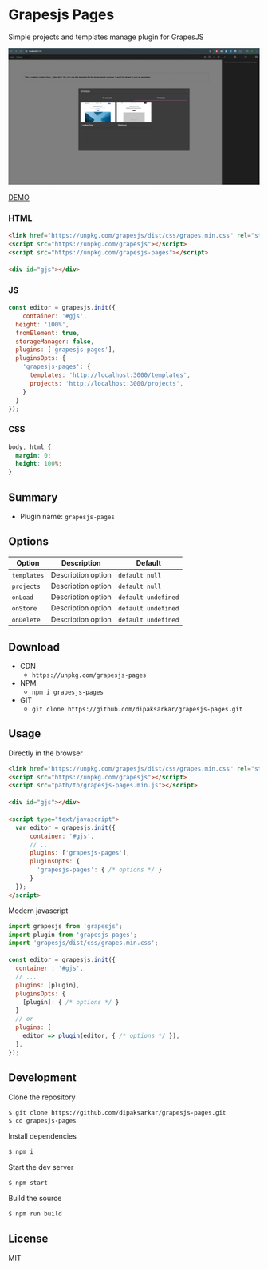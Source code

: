 # Grapesjs Pages
Simple projects and templates manage plugin for GrapesJS

<img src="assets/screenshot.jpg">

[DEMO](https://jsfiddle.net/dipaksarkar/wq1zbLpm/)


### HTML
```html
<link href="https://unpkg.com/grapesjs/dist/css/grapes.min.css" rel="stylesheet">
<script src="https://unpkg.com/grapesjs"></script>
<script src="https://unpkg.com/grapesjs-pages"></script>

<div id="gjs"></div>
```

### JS
```js
const editor = grapesjs.init({
	container: '#gjs',
  height: '100%',
  fromElement: true,
  storageManager: false,
  plugins: ['grapesjs-pages'],
  pluginsOpts: {
    'grapesjs-pages': { 
      templates: 'http://localhost:3000/templates',
      projects: 'http://localhost:3000/projects',
    }
  }
});
```

### CSS
```css
body, html {
  margin: 0;
  height: 100%;
}
```


## Summary

* Plugin name: `grapesjs-pages`


## Options

| Option | Description | Default |
|-|-|-
| `templates` | Description option | `default null` |
| `projects` | Description option | `default null` |
| `onLoad` | Description option | `default undefined` |
| `onStore` | Description option | `default undefined` |
| `onDelete` | Description option | `default undefined` |



## Download

* CDN
  * `https://unpkg.com/grapesjs-pages`
* NPM
  * `npm i grapesjs-pages`
* GIT
  * `git clone https://github.com/dipaksarkar/grapesjs-pages.git`



## Usage

Directly in the browser
```html
<link href="https://unpkg.com/grapesjs/dist/css/grapes.min.css" rel="stylesheet"/>
<script src="https://unpkg.com/grapesjs"></script>
<script src="path/to/grapesjs-pages.min.js"></script>

<div id="gjs"></div>

<script type="text/javascript">
  var editor = grapesjs.init({
      container: '#gjs',
      // ...
      plugins: ['grapesjs-pages'],
      pluginsOpts: {
        'grapesjs-pages': { /* options */ }
      }
  });
</script>
```

Modern javascript
```js
import grapesjs from 'grapesjs';
import plugin from 'grapesjs-pages';
import 'grapesjs/dist/css/grapes.min.css';

const editor = grapesjs.init({
  container : '#gjs',
  // ...
  plugins: [plugin],
  pluginsOpts: {
    [plugin]: { /* options */ }
  }
  // or
  plugins: [
    editor => plugin(editor, { /* options */ }),
  ],
});
```



## Development

Clone the repository

```sh
$ git clone https://github.com/dipaksarkar/grapesjs-pages.git
$ cd grapesjs-pages
```

Install dependencies

```sh
$ npm i
```

Start the dev server

```sh
$ npm start
```

Build the source

```sh
$ npm run build
```



## License

MIT
